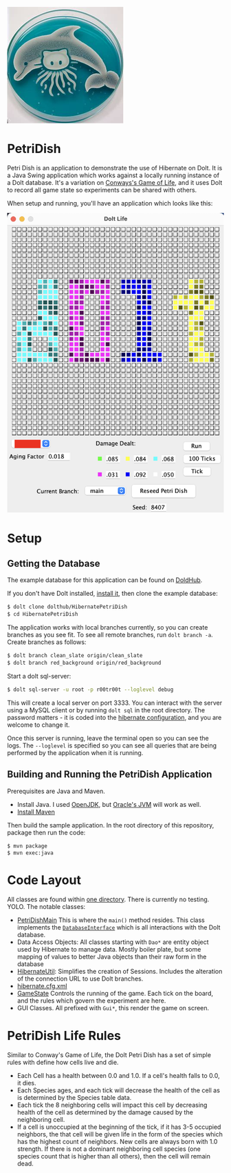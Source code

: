 
![](imgs/petridish.jpeg)

# PetriDish
Petri Dish is an application to demonstrate the use of Hibernate on Dolt. It is a Java Swing application which works against
a locally running instance of a Dolt database. It's a variation on [Conways's Game of Life](https://en.wikipedia.org/wiki/Conway%27s_Game_of_Life), and it uses Dolt to record all game state so experiments can be shared with others.

When setup and running, you'll have an application which looks like this:

![](imgs/full_app_dolt.png)

# Setup
## Getting the Database
The example database for this application can be found on [DoldHub](https://www.dolthub.com/repositories/dolthub/HibernatePetriDish).

If you don't have Dolt installed, [install it](https://docs.dolthub.com/introduction/installation), then clone the example database:
```sh
$ dolt clone dolthub/HibernatePetriDish
$ cd HibernatePetriDish
```

The application works with local branches currently, so you can create branches as you see fit. To see all remote branches, run
`dolt branch -a`. Create branches as follows:

```sh
$ dolt branch clean_slate origin/clean_slate
$ dolt branch red_background origin/red_background
```

Start a dolt sql-server:
```sh
$ dolt sql-server -u root -p r00tr00t --loglevel debug
```
This will create a local server on port 3333. You can interact with the server using a MySQL client or by running `dolt sql` in the root directory. The password matters - it is coded into the [hibernate configuration](https://github.com/dolthub/hibernate-sample/blob/main/src/main/resources/hibernate.cfg.xml), and you are welcome to change it.

Once this server is running, leave the terminal open so you can see the logs. The `--loglevel` is specified so you can see all queries that are being performed by the application when it is running.

## Building and Running the PetriDish Application
Prerequisites are Java and Maven.
 * Install Java. I used [OpenJDK](https://openjdk.org/install/), but [Oracle's JVM](https://www.oracle.com/java/technologies/downloads/) will work as well.
 * [Install Maven](https://maven.apache.org/install.html)

Then build the sample application. In the root directory of this repository, package then run the code:
```
$ mvn package
$ mvn exec:java
```

# Code Layout
All classes are found within [one directory](https://github.com/dolthub/hibernate-sample/tree/main/src/main/java/com/dolthub). There is currently no testing. YOLO. The notable classes:
* [PetriDishMain](https://github.com/dolthub/hibernate-sample/blob/main/src/main/java/com/dolthub/PetriDishMain.java) This is where the `main()` method resides. This class implements the [`DatabaseInterface`](https://github.com/dolthub/hibernate-sample/blob/main/src/main/java/com/dolthub/DatabaseInterface.java) which is all interactions with the Dolt database.
* Data Access Objects: All classes starting with `Dao*` are entity object used by Hibernate to manage data. Mostly boiler plate, but some mapping of values to better Java objects than their raw form in the database
* [HibernateUtil](https://github.com/dolthub/hibernate-sample/blob/main/src/main/java/com/dolthub/HibernateUtil.java): Simplifies the creation of Sessions. Includes the alteration of the connection URL to use Dolt branches.
* [hibernate.cfg.xml](https://github.com/dolthub/hibernate-sample/blob/main/src/main/resources/hibernate.cfg.xml)
* [GameState](https://github.com/dolthub/hibernate-sample/blob/main/src/main/java/com/dolthub/GameState.java) Controls the running of the game. Each tick on the board, and the rules which govern the experiment are here.
* GUI Classes. All prefixed with `Gui*`, this render the game on screen.

# PetriDish Life Rules
Similar to Conway's Game of Life, the Dolt Petri Dish has a set of simple rules with define how cells live and die.
 * Each Cell has a health between 0.0 and 1.0. If a cell's health falls to 0.0, it dies.
 * Each Species ages, and each tick will decrease the health of the cell as is determined by the Species table data.
 * Each tick the 8 neighboring cells will impact this cell by decreasing health of the cell as determined by the damage caused by the neighboring cell.
 * If a cell is unoccupied at the beginning of the tick, if it has 3-5 occupied neighbors, the that cell will be given life in the form of the species which has the highest count of neighbors. New cells are always born with 1.0 strength. If there is not a dominant neighboring cell species (one species count that is higher than all others), then the cell will remain dead.
